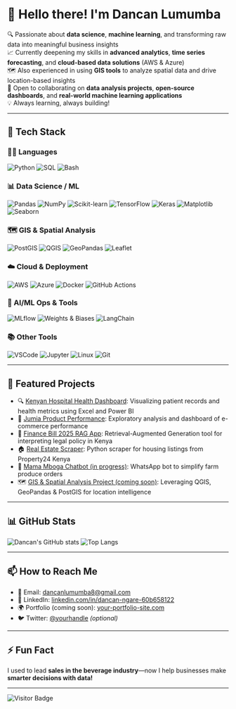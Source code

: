 # 👋 Hello there! I'm Dancan Lumumba

🔍 Passionate about **data science**, **machine learning**, and transforming raw data into meaningful business insights  
📈 Currently deepening my skills in **advanced analytics**, **time series forecasting**, and **cloud-based data solutions** (AWS & Azure)  
🗺️ Also experienced in using **GIS tools** to analyze spatial data and drive location-based insights  
🤝 Open to collaborating on **data analysis projects**, **open-source dashboards**, and **real-world machine learning applications**  
💡 Always learning, always building!

---

## 🧰 Tech Stack

### 👨‍💻 Languages
![Python](https://img.shields.io/badge/Python-3776AB?style=flat&logo=python&logoColor=white)
![SQL](https://img.shields.io/badge/SQL-4479A1?style=flat&logo=postgresql&logoColor=white)
![Bash](https://img.shields.io/badge/Bash-4EAA25?style=flat&logo=gnubash&logoColor=white)

### 📊 Data Science / ML
![Pandas](https://img.shields.io/badge/Pandas-150458?style=flat&logo=pandas)
![NumPy](https://img.shields.io/badge/Numpy-013243?style=flat&logo=numpy)
![Scikit-learn](https://img.shields.io/badge/Scikit--learn-F7931E?style=flat&logo=scikit-learn&logoColor=white)
![TensorFlow](https://img.shields.io/badge/TensorFlow-FF6F00?style=flat&logo=tensorflow&logoColor=white)
![Keras](https://img.shields.io/badge/Keras-D00000?style=flat&logo=keras&logoColor=white)
![Matplotlib](https://img.shields.io/badge/Matplotlib-11557c?style=flat&logo=matplotlib&logoColor=white)
![Seaborn](https://img.shields.io/badge/Seaborn-004855?style=flat)

### 🗺️ GIS & Spatial Analysis
![PostGIS](https://img.shields.io/badge/PostGIS-336791?style=flat&logo=postgresql&logoColor=white)
![QGIS](https://img.shields.io/badge/QGIS-589632?style=flat&logo=qgis&logoColor=white)
![GeoPandas](https://img.shields.io/badge/GeoPandas-005571?style=flat)
![Leaflet](https://img.shields.io/badge/Leaflet-199900?style=flat&logo=leaflet&logoColor=white)

### ☁️ Cloud & Deployment
![AWS](https://img.shields.io/badge/AWS-232F3E?style=flat&logo=amazon-aws)
![Azure](https://img.shields.io/badge/Azure-0078D4?style=flat&logo=microsoft-azure)
![Docker](https://img.shields.io/badge/Docker-2496ED?style=flat&logo=docker&logoColor=white)
![GitHub Actions](https://img.shields.io/badge/GitHub_Actions-2088FF?style=flat&logo=github-actions&logoColor=white)

### 🧠 AI/ML Ops & Tools
![MLflow](https://img.shields.io/badge/MLflow-0064A5?style=flat)
![Weights & Biases](https://img.shields.io/badge/W&B-FFBE00?style=flat)
![LangChain](https://img.shields.io/badge/LangChain-000000?style=flat)

### 📚 Other Tools
![VSCode](https://img.shields.io/badge/VS_Code-007ACC?style=flat&logo=visual-studio-code)
![Jupyter](https://img.shields.io/badge/Jupyter-F37626?style=flat&logo=jupyter&logoColor=white)
![Linux](https://img.shields.io/badge/Linux-FCC624?style=flat&logo=linux&logoColor=black)
![Git](https://img.shields.io/badge/Git-F05032?style=flat&logo=git&logoColor=white)

---

## 📂 Featured Projects

- 🔍 [Kenyan Hospital Health Dashboard](https://github.com/yourusername/hospital-dashboard): Visualizing patient records and health metrics using Excel and Power BI  
- 🛒 [Jumia Product Performance](https://github.com/yourusername/jumia-performance): Exploratory analysis and dashboard of e-commerce performance  
- 🧾 [Finance Bill 2025 RAG App](https://github.com/yourusername/kenya-finance-bill-rag): Retrieval-Augmented Generation tool for interpreting legal policy in Kenya  
- 🏠 [Real Estate Scraper](https://github.com/yourusername/real-estate-scraper): Python scraper for housing listings from Property24 Kenya  
- 🤖 [Mama Mboga Chatbot (in progress)](https://github.com/yourusername/mama-mboga-bot): WhatsApp bot to simplify farm produce orders  
- 🗺️ [GIS & Spatial Analysis Project (coming soon)](https://github.com/yourusername/gis-project): Leveraging QGIS, GeoPandas & PostGIS for location intelligence

---

## 📊 GitHub Stats

![Dancan's GitHub stats](https://github-readme-stats.vercel.app/api?username=danlumumba&show_icons=true&theme=default)
![Top Langs](https://github-readme-stats.vercel.app/api/top-langs/?username=danlumumba&layout=compact&theme=default)

---

## 📫 How to Reach Me

- 📧 Email: [dancanlumumba8@gmail.com](mailto:dancanlumumba8@gmail.com)  
- 💼 LinkedIn: [linkedin.com/in/dancan-ngare-60b658122](https://www.linkedin.com/in/dancan-ngare-60b658122/)  
- 🌍 Portfolio (coming soon): [your-portfolio-site.com](https://your-portfolio-site.com)  
- 🐦 Twitter: [@yourhandle](https://twitter.com/yourhandle) *(optional)*

---

## ⚡ Fun Fact

I used to lead **sales in the beverage industry**—now I help businesses make **smarter decisions with data!**

---

![Visitor Badge](https://komarev.com/ghpvc/?username=danlumumba&style=flat&color=blue)

<!---
danlumumba/danlumumba is a ✨ special ✨ repository because its `README.md` (this file) appears on your GitHub profile.
--->
